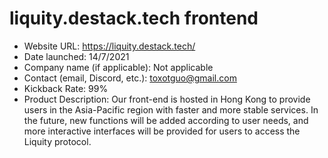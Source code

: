# liquity.destack.tech frontend 
- Website URL: https://liquity.destack.tech/
- Date launched: 14/7/2021
- Company name (if applicable): Not applicable
- Contact (email, Discord, etc.): toxotguo@gmail.com
- Kickback Rate: 99%
- Product Description: Our front-end is hosted in Hong Kong to provide users in the Asia-Pacific region with faster and more stable services. In the future, new functions will be added according to user needs, and more interactive interfaces will be provided for users to access the Liquity protocol.